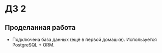 # ДЗ 2

## Проделанная работа

- Подключена база данных (ещё в первой домашке). Используется PostgreSQL + ORM.
